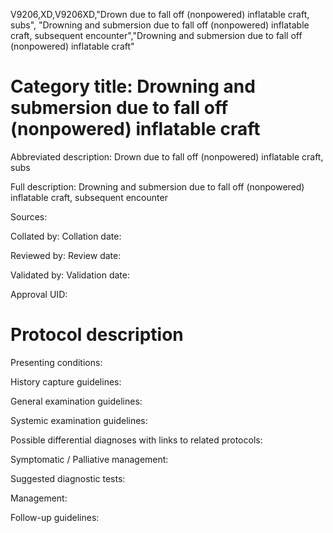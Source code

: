 V9206,XD,V9206XD,"Drown due to fall off (nonpowered) inflatable craft, subs", "Drowning and submersion due to fall off (nonpowered) inflatable craft, subsequent encounter","Drowning and submersion due to fall off (nonpowered) inflatable craft"
# Category title: Drowning and submersion due to fall off (nonpowered) inflatable craft

Abbreviated description: Drown due to fall off (nonpowered) inflatable craft, subs

Full description: Drowning and submersion due to fall off (nonpowered) inflatable craft, subsequent encounter

Sources:

Collated by:
Collation date:

Reviewed by:
Review date:

Validated by:
Validation date:

Approval UID:

# Protocol description

Presenting conditions:

History capture guidelines:

General examination guidelines:

Systemic examination guidelines:

Possible differential diagnoses with links to related protocols:

Symptomatic / Palliative management:

Suggested diagnostic tests:

Management:

Follow-up guidelines:
